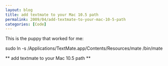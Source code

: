 ```yaml
---
layout: blog
title: add textmate to your Mac 10.5 path
permalink: 2009/04/add-textmate-to-your-mac-10-5-path
categories: [Code]
---
```


<p>This is the puppy that worked for me:</p>
<p>sudo ln -s /Applications/TextMate.app/Contents/Resources/mate /bin/mate</p>
<p>** add textmate to your Mac 10.5 path **</p>
